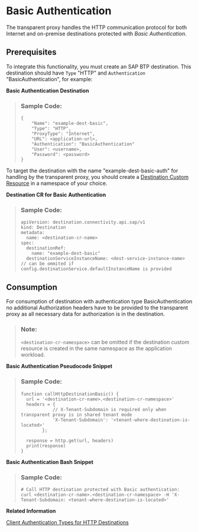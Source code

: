 <!-- loio427b91d181d647bbb9ae9d26c0f0e7d3 -->

# Basic Authentication

The transparent proxy handles the HTTP communication protocol for both Internet and on-premise destinations protected with *Basic Authentication*.



<a name="loio427b91d181d647bbb9ae9d26c0f0e7d3__section_tfr_bwv_hcc"/>

## Prerequisites

To integrate this functionality, you must create an SAP BTP destination. This destination should have `Type` "HTTP" and `Authentication` "BasicAuthentication", for example:

**Basic Authentication Destination**

> ### Sample Code:  
> ```
> {
>     "Name": "example-dest-basic",
>     "Type": "HTTP",
>     "ProxyType": "Internet",
>     "URL": <application-url>,
>     "Authentication": "BasicAuthentication"
>     "User": <username>,
>     "Password": <password>
> }
> ```

To target the destination with the name "example-dest-basic-auth" for handling by the transparent proxy, you should create a [Destination Custom Resource](destination-custom-resource-fc7951e.md) in a namespace of your choice.

**Destination CR for Basic Authentication**

> ### Sample Code:  
> ```
> apiVersion: destination.connectivity.api.sap/v1
> kind: Destination
> metadata:
>   name: <destination-cr-name>
> spec:
>   destinationRef:
>     name: "example-dest-basic"
>   destinationServiceInstanceName: <dest-service-instance-name> // can be ommited if config.destinationService.defaultInstanceName is provided
> ```



<a name="loio427b91d181d647bbb9ae9d26c0f0e7d3__section_g4k_bwv_hcc"/>

## Consumption

For consumption of destination with authentication type BasicAuthentication no additional Authorization headers have to be provided to the transparent proxy as all necessary data for authorization is in the destination.

> ### Note:  
> `<destination-cr-namespace>` can be omitted if the destination custom resource is created in the same namespace as the application workload.

**Basic Authentication Pseudocode Snippet**

> ### Sample Code:  
> ```
> function callHttpDestinationBasic() {
>   url = '<destination-cr-name>.<destination-cr-namespace>'
>   headers = {
>             // X-Tenant-Subdomain is required only when transparent proxy is in shared tenant mode
>             'X-Tenant-Subdomain': '<tenant-where-destination-is-located>'
>         };
>      
>   response = http.get(url, headers)
>   print(response)
> }
> ```

**Basic Authentication Bash Snippet** 

> ### Sample Code:  
> ```
> # Call HTTP destination protected with Basic authentication:
> curl <destination-cr-name>.<destination-cr-namespace> -H 'X-Tenant-Subdomain: <tenant-where-destination-is-located>'
> ```

**Related Information**  


[Client Authentication Types for HTTP Destinations](client-authentication-types-for-http-destinations-4e13a04.md "Find details about client authentication types for HTTP destinations.")


